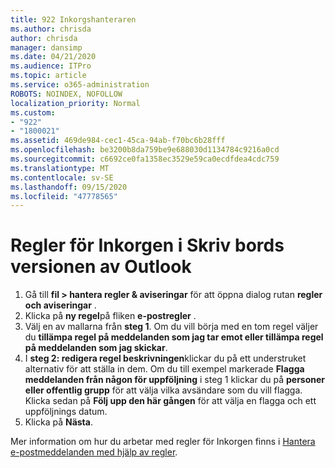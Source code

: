```yaml
---
title: 922 Inkorgshanteraren
ms.author: chrisda
author: chrisda
manager: dansimp
ms.date: 04/21/2020
ms.audience: ITPro
ms.topic: article
ms.service: o365-administration
ROBOTS: NOINDEX, NOFOLLOW
localization_priority: Normal
ms.custom:
- "922"
- "1800021"
ms.assetid: 469de984-cec1-45ca-94ab-f70bc6b28fff
ms.openlocfilehash: be3200b8da759be9e688030d1134784c9216a0cd
ms.sourcegitcommit: c6692ce0fa1358ec3529e59ca0ecdfdea4cdc759
ms.translationtype: MT
ms.contentlocale: sv-SE
ms.lasthandoff: 09/15/2020
ms.locfileid: "47778565"
---
```

# <a name="inbox-rules-in-outlook-desktop"></a>Regler för Inkorgen i Skriv bords versionen av Outlook

1. Gå till **fil > hantera regler & aviseringar** för att öppna dialog rutan **regler och aviseringar** .
2. Klicka på **ny regel**på fliken **e-postregler** .
3. Välj en av mallarna från **steg 1**. Om du vill börja med en tom regel väljer du **tillämpa regel på meddelanden som jag tar emot eller tillämpa regel på meddelanden som jag skickar**.
4. I **steg 2: redigera regel beskrivningen**klickar du på ett understruket alternativ för att ställa in dem. Om du till exempel markerade **Flagga meddelanden från någon för uppföljning** i steg 1 klickar du på **personer eller offentlig grupp** för att välja vilka avsändare som du vill flagga. Klicka sedan på **Följ upp den här gången** för att välja en flagga och ett uppföljnings datum.
5. Klicka på **Nästa**.

Mer information om hur du arbetar med regler för Inkorgen finns i [Hantera e-postmeddelanden med hjälp av regler](https://support.office.com/article/manage-email-messages-by-using-rules-c24f5dea-9465-4df4-ad17-a50704d66c59).
